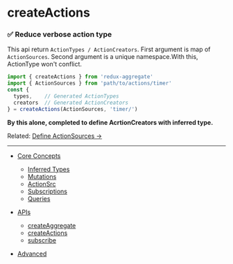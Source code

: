 # createActions

### ✅ Reduce verbose action type

This api return `ActionTypes / ActionCreators`.
First argument is map of `ActionSources`.
Second argument is a unique namespace.With this, ActionType won't conflict.

```javascript
import { createActions } from 'redux-aggregate'
import { ActionSources } from 'path/to/actions/timer'
const {
  types,    // Generated ActionTypes
  creators  // Generated ActionCreators
} = createActions(ActionSources, 'timer/')
```

**By this alone, completed to define AcrtionCreators with inferred type.**

Related: [Define ActionSources ->](actionSources.md)

___

* [Core Concepts](coreConcepts.md)
  * [Inferred Types](inferredTypes.md)
  * [Mutations](mutations.md)
  * [ActionSrc](actionSources.md)
  * [Subscriptions](subscriptions.md)
  * [Queries](queries.md)

* [APIs](apis.md)
  * [createAggregate](createAggregate.md)
  * [createActions](createActions.md)
  * [subscribe](subscribe.md)

* [Advanced](advanced.md)

